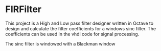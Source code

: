 # FIRFilter
This project is a High and Low pass filter designer written in Octave 
to design and calculate the filter coefficients for a windows sinc filter. 
The coefficients can be used in the vhdl code for signal processing.

The sinc filter is windowed with a Blackman window 

